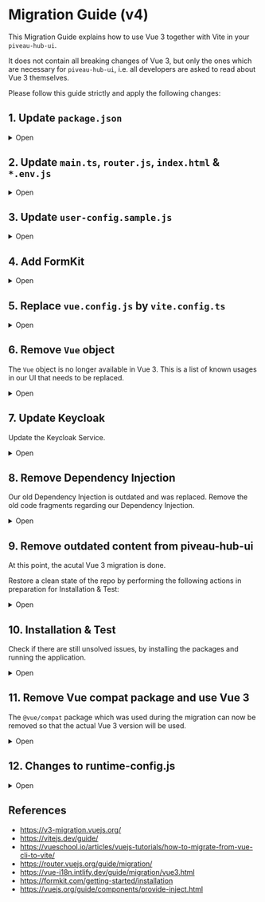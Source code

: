 # Migration Guide (v4)

This Migration Guide explains how to use Vue 3 together with Vite in your `piveau-hub-ui`. 

It does not contain all breaking changes of Vue 3, but only the ones which are necessary for `piveau-hub-ui`, i.e. all developers are asked to read about Vue 3 themselves.

Please follow this guide strictly and apply the following changes:

## 1. Update `package.json`

<details><summary>Open</summary>
<br>

> _Note: Use the "@vue/compat" package for testing. There may be more dependencies to add / upgrade in your project!_

#### 1.1 Replace vue-cli commands in `package.json` and use Vite:

```js
  "scripts": {
    "dev": "npm run serve",
    "serve": "vite --host",
    "build": "vite build",
  },
```

#### 1.2 Upgrade piveau packages to Vue 3 compatible versions in `package.json`:

```js
"@piveau/piveau-hub-ui-modules": "4.x.x",
"@piveau/piveau-universal-piwik": "3.x.x",
```

#### 1.3 Upgrade Vue in `package.json`:

```js
"vue": "^3.3.8",
"@vue/compat": "^3.1.0",
```

#### 1.4 Upgrade other packages to Vue 3 compatible versions in `package.json`:

```js
"@fortawesome/vue-fontawesome": "^3.0.3",
"@vue/test-utils": "^2.3.0",
"jest": "^29.4.3",
"ts-jest": "^29.0.5",
"vite": "^4.0.3",
"vue-router": "^4.1.6",
"vue-i18n": "^9.4.0",
"vuex": "^4.0.2",
"webpack-merge": "^5.9.0"
```


#### 1.5 Add new Vue 3 compatible packages to `package.json`:

```js
"@aacassandra/vue3-progressbar": "^1.0.3",
"@unhead/vue": "^1.8.8",
"@vitejs/plugin-vue": "^4.0.0",
"@vitejs/plugin-vue-jsx": "^3.0.2",
"@vue/vue3-jest": "^29.2.2",
"vue3-cookies": "^1.0.6",
"vue-select-3": "^1.0.1",
"vue-skeletor": "^1.0.6",
"vue3-click-away": "^1.2.4",
"vue3-datepicker": "^0.3.4",
```

#### 1.6 Remove incompatible packages from `package.json`:

```js
"@piveau/dcatap-frontend": "x.x.x",
"@babel/core": "x.x.x",
"@babel/eslint-parser": "x.x.x",
"@babel/plugin-proposal-export-default-from": "x.x.x",
"@babel/plugin-proposal-function-sent": "x.x.x",
"@babel/plugin-proposal-throw-expressions": "x.x.x",
"@babel/plugin-syntax-import-meta": "x.x.x",
"@babel/polyfill": "x.x.x",
"@cypress/vue": "x.x.x",
"@cypress/webpack-dev-server": "x.x.x",
"@cypress/webpack-preprocessor": "x.x.x",
"@vitejs/plugin-vue2": "x.x.x",
"@vue/cli-plugin-e2e-cypress": "x.x.x",
"@vue/vue2-jest": "x.x.x",
"@vue/cli-plugin-babel": "x.x.x",
"@vue/cli-plugin-eslint": "x.x.x",
"@vue/cli-plugin-router": "x.x.x",
"@vue/cli-plugin-typescript": "x.x.x",
"@vue/cli-plugin-unit-jest": "x.x.x",
"@vue/cli-plugin-vuex": "x.x.x",
"@vue/compiler-sfc": "x.x.x",
"cypress": "x.x.x",
"cypress-pipe": "x.x.x",
"cypress-wait-until": "x.x.x",
"core-js": "x.x.x",
"skeleton-loader-vue": "x.x.x",
"vee-validate": "x.x.x",
"vue-cookie": "x.x.x",
"vue-clickaway": "x.x.x",
"vue-inject": "x.x.x",
"vue-progressbar": "x.x.x",
"vue-select": "x.x.x",
"vue-step-progress": "x.x.x",
"vue2-datepicker": "x.x.x",
"vuex-router-sync": "x.x.x",
```
</details>


## 2. Update `main.ts`, `router.js`, `index.html` & `*.env.js`

<details><summary>Open</summary>

#### 2.1 `main.ts`

> _Note: Import and use new packages!_

> _Note: Remove old imports and usages!_

> _Note: Replace `require` with `import` for styles!_

> _Note: Replace all occurences of `Vue.xxx` by `app.xxx`!_

```js
import { createI18n } from 'vue-i18n';
import { createApp } from 'vue';

import { createHead } from '@unhead/vue';
import VueProgressBar from "@aacassandra/vue3-progressbar";
import VueClickAway from "vue3-click-away";
import VueCookies from 'vue3-cookies';
import { Skeletor } from 'vue-skeletor';
import 'vue-skeletor/dist/vue-skeletor.css';

...

const app = createApp(App);

...

app.config.performance = true;
const env = app.config.globalProperties.$env;

...

import 'popper.js';
import 'bootstrap';

import '@piveau/piveau-hub-ui-modules/styles';

import './styles/styles.scss';
import 'leaflet/dist/leaflet.css';
import '@fortawesome/fontawesome-free/css/all.css';

...

const i18n = createI18n({
  locale: LOCALE,
  fallbackLocale: FALLBACKLOCALE,
  messages: I18N_CONFIG,
  allowComposition: true,
  legacy: false,
  globalInjection: true,
  fallbackWarn: false,
  silentFallbackWarn: true,
  silentTranslationWarn: true,
  warnHtmlMessage: false,
});

...

const head = createHead();
app.use(head);

...

app.mount('#app');
```

#### 2.2 `router.js`

> _Note: Base option was removed, use history!_

> _Note: Catch all route syntax changed!_

```js
import * as Router from 'vue-router';

...

const router = Router.createRouter({
  history: Router.createWebHistory(GLUE_CONFIG.routing.routerOptions.base),
  linkActiveClass: 'active',

  ...

  {
    path: '/404',
    alias: '/(.)*',
    name: 'NotFound',
    component: NotFound,
  },

  ...

});
```

#### 2.3 `index.html`

> _Note: Move `index.html` into root directory!_


```html
<!DOCTYPE html>
<html lang="en">
  <head>
    <meta charset="utf-8">
    <meta http-equiv="X-UA-Compatible" content="IE=edge">
    <meta name="viewport" content="width=device-width,initial-scale=1.0">
    <link rel="shortcut icon" type="image/ico" href="/static/favicon.ico">
    <link rel="preload" type="text/css" href="/static/preload-styles/loading-animation.css" as="style">
    <link rel="preload" type="text/css" href="/static/fonts/material-icons.css" as="style">
    <link rel="stylesheet" href="/static/preload-styles/loading-animation.css">
    <link rel="stylesheet" href="/static/fonts/material-icons.css">
    <script type="module" src="/src/main.ts"></script>
    <title></title>
  </head>
  <body>
    <div id="app">
        <div class="spinner-container">
            <div class="spinner"></div>
        </div>
    </div>
  </body>
</html>
```

#### 2.4 `*.env.js`

> _Note: Adjust import of webpack-merge!_


```js
var { merge } = require('webpack-merge');

...
```
</details>


## 3. Update `user-config.sample.js`

<details><summary>Open</summary>
<br>

> _Note: You may need to adjust the API´s for your project!_

```js
import i18n from './i18n';

const glueConfig = {
  api: {
    // baseUrl: 'https://data.europa.eu/api/hub/search/',
    // baseUrl: 'https://ppe.data.europa.eu/api/hub/search/',
    baseUrl: 'https://piveau-hub-search-data-europa-eu.apps.osc.fokus.fraunhofer.de/',

    // hubUrl: 'https://data.europa.eu/api/hub/repo/',
    // hubUrl: 'https://ppe.data.europa.eu/api/hub/repo/',
    hubUrl: 'https://piveau-hub-repo-data-europa-eu.apps.osc.fokus.fraunhofer.de/',

    // qualityBaseUrl: 'https://data.europa.eu/api/mqa/cache/',
    // qualityBaseUrl: 'https://ppe.data.europa.eu/api/mqa/cache/',
    qualityBaseUrl: 'https://piveau-metrics-cache-data-europa-eu.apps.osc.fokus.fraunhofer.de/',

    // similarityBaseUrl: 'https://data.europa.eu/api/similarities/',
    // similarityBaseUrl: 'https://ppe.data.europa.eu/api/similarities/',
    similarityBaseUrl: 'https://piveau-metrics-dataset-similarities-data-europa-eu.apps.osc.fokus.fraunhofer.de/',

    // fileUploadUrl: 'https://data.europa.eu/api/hub/store/',
    // fileUploadUrl: 'https://ppe.data.europa.eu/api/hub/store/',
    fileUploadUrl: 'https://piveau-hub-store-data-europa-eu.apps.osc.fokus.fraunhofer.de/',

    sparqlUrl: 'https://data.europa.eu/sparql',
    gazetteerBaseUrl: 'https://data.europa.eu/api/hub/search/gazetteer/',
    catalogBaseUrl: 'https://europeandataportal.eu/',
    corsproxyApiUrl: 'https://piveau-corsproxy-piveau.apps.osc.fokus.fraunhofer.de',
  },
  authentication: {
    useService: true,
    login: {
      useLogin: true,

      loginTitle: 'Login',
      loginURL: '/login',
      loginRedirectUri: '/',

      logoutTitle: 'Logout',
      logoutURL: '/logout',
      logoutRedirectUri: '/',
    },
    keycloak: {
      realm: 'piveau',
      clientId: 'piveau-hub-ui',
      url: 'https://keycloak-piveau.apps.osc.fokus.fraunhofer.de',

      // TODO: Do we need to include these properties? They seem to be default values that never change #2763
      'ssl-required': 'external',
      'public-client': true,
      'verify-token-audience': true,
      'use-resource-role-mappings': true,
      'confidential-port': 0,
    },
    keycloakInit: {
      pkceMethod: '',
    },
    rtp: {
      grand_type: 'urn:ietf:params:oauth:grant-type:uma-ticket',
      audience: 'piveau-hub-repo',
    },
    authToken: '',
  },
  routing: {
    routerOptions: {
      base: '/',
      mode: 'history',
    },
    navigation: {
      showSparql: false,
    },
    pagination: {
      usePagination: true,
      usePaginationArrows: true,
      useItemsPerPage: true,
      defaultItemsPerPage: 10, // TODO: Make use of this property #2764
      defaultItemsPerPageOptions: [5, 10, 25, 50],
    },
  },
  metadata: {
    title: 'piveau Hub-UI',
    description: 'A modern and customizable web application for data management of extensive data catalogs.',
    keywords: 'Open Data',
  },
  content: {
    datasets: {
      useSort: true,
      useFeed: true,
      useCatalogs: true,
      followKeywordLinks: 'nofollow',
      maxKeywordLength: 15,
      facets: {
        useDatasetFacets: true,
        useDatasetFacetsMap: false,
        showClearButton: false,
        showFacetsTitle: false,
        cutoff: 5 ,
        MIN_FACET_LIMIT: 10,
        MAX_FACET_LIMIT: 50,
        FACET_OPERATORS: Object.freeze({ or: 'OR', and: 'AND' }),
        FACET_GROUP_OPERATORS: Object.freeze({ or: 'OR', and: 'AND' }),
        defaultFacetOrder: ['publisher', 'format', 'catalog', 'categories', 'keywords', 'dataScope', 'country', 'dataServices', 'scoring', 'license'],
        scoringFacets: {
          useScoringFacets: true, // TODO: Make use of this property #2764
          defaultScoringFacets: {
            excellentScoring: {
              id: 'excellentScoring',
              title: 'Excellent',
              count: 0,
              minScoring: 351,
              maxScoring: 405,
            },
            goodScoring: {
              id: 'goodScoring',
              title: 'Good',
              count: 0,
              minScoring: 221,
              maxScoring: 350,
            },
            sufficientScoring: {
              id: 'sufficientScoring',
              title: 'Sufficient',
              count: 0,
              minScoring: 121,
              maxScoring: 220,
            },
            badScoring: {
              id: 'badScoring',
              title: 'Any',
              count: 0,
              minScoring: 0,
              maxScoring: 120,
            },
          },
        },
      },
    },
    catalogs: {
      useSort: true, // TODO: Make use of this property #2764
      useCatalogCountries: true,
      defaultCatalogImagePath: '/flags',
      defaultCatalogCountryID: 'eu',
      defaultCatalogID: 'european-union-open-data-portal',
      facets: {
        useCatalogFacets: true,
        showClearButton: false,
        showFacetsTitle: false,
        cutoff: 5,
        MIN_FACET_LIMIT: 50,
        MAX_FACET_LIMIT: 100,
        FACET_OPERATORS: Object.freeze({ or: 'OR', and: 'AND' }),
        FACET_GROUP_OPERATORS: Object.freeze({ or: 'OR', and: 'AND' }),
        defaultFacetOrder: ['country'],
      },
    },
    datasetDetails: {
      header: {
        navigation: "top",
        hidePublisher: false,
        hideDate: false
      },
      keywords: {
        isVisible: true,
        showTitle: false,
        collapsed: false,  // displayAll
      },
      description: {
        enableMarkdownInterpretation: true,
      },
      distributions: {
        displayAll: false,
        displayCount: 7,
        incrementSteps: [10, 50],
        descriptionMaxLines: 3,
        descriptionMaxChars: 250,
        showValidationButton: false, // TODO: Make use of this property #2764
      },
      downloadAs: {
        enable: true,
        proxyUrl: 'https://piveau-corsproxy-piveau.apps.osc.fokus.fraunhofer.de',
        url: 'https://piveau-fifoc-piveau.apps.osc.fokus.fraunhofer.de/v1/convert',
        conversionFormats: [
          { sourceFileFormat: 'HTML', targetFileFormat: [ 'html', 'pdf', 'docx', 'json', 'odt', 'rtf' ]},
          { sourceFileFormat: 'CSV', targetFileFormat: [ 'csv', 'docx', 'html', 'json', 'odt', 'rtf', 'xls', 'xlsx', 'xml']},
          { sourceFileFormat: 'JSON', targetFileFormat: [ 'json', 'xml', ]},
          { sourceFileFormat: 'ODT', targetFileFormat: [ 'odt', 'docx', 'html', 'json', 'rtf' ]},
          { sourceFileFormat: 'DOCX', targetFileFormat: [ 'docx', 'pptx', 'odt', 'pdf', 'txt', 'html', 'json', 'odt', 'rtf']},
          { sourceFileFormat: 'XLSX', targetFileFormat: [ 'xlsx', 'csv',]},
          { sourceFileFormat: 'XLS', targetFileFormat: [ 'xls', 'csv',]},
          { sourceFileFormat: 'PDF', targetFileFormat: [ 'pdf', 'txt',]}
        ]
      },
      similarDatasets: {
        breakpoints: {
          verySimilar: { start: 0, end: 20 },
          similar: { start: 20, end: 25 },
          lessSimilar: { start: 25, end: 35 },
        },
      },
      pages: {
        isVisible: false,
        displayAll: false,
        displayCount: 7,
        incrementSteps: [10, 50],
        descriptionMaxLines: 3,
        descriptionMaxChars: 250,
      },
      visualisations: {
        isVisible: false,
        displayAll: false,
        displayCount: 7,
        incrementSteps: [10, 50],
        descriptionMaxLines: 3,
        descriptionMaxChars: 250,
      },
      dataServices: {
        isVisible: false,
        displayAll: false,
        displayCount: 7,
        incrementSteps: [10, 50],
        descriptionMaxLines: 3,
        descriptionMaxChars: 250,
      },
      isUsedBy: {
        isVisible: false,
      },
      relatedResources: {
        isVisible: false,
      },
      bulkDownload: {
        buttonPosition: "top",
        MAX_FILE_TITLE_LENGTH: 80,
        MAX_REQUESTS_COUNT: 5, // TODO: Make use of this property #2764
        INTERVAL_MS: 10, // TODO: Make use of this property #2764
        TIMEOUT_MS: 10000,
      },
      quality: {
        useQualityData: true,
        useQualityDistributionData: true,
        useDQVDataDropdown: true,
        formatsDQVData: [
          'rdf',
          'ttl',
          'n3',
          'nt',
          'jsonld',
        ],
        displayAll: false,
        numberOfDisplayedQualityDistributions: 5,
        csvLinter: {
          enable: true,
          displayAll: false,
          numberOfDisplayedValidationResults: 5,
        },
      }
    },
    maps: {
      mapVisible: true,
      useAnimation: true,
      location: [[52.526, 13.314], 10],
      spatialType: 'Point',
      height: '400px',
      width: '100%',
      mapContainerId: 'mapid',
      urlTemplate: 'https://gisco-services.ec.europa.eu/maps/wmts/1.0.0/WMTSCapabilities.xml/wmts/OSMCartoComposite/EPSG3857/{z}/{x}/{y}.png',
      geoBoundsId: 'ds-search-bounds',
      sender: {
        startBounds: [[34.5970, -9.8437], [71.4691, 41.4843]],
        height: '200px',
        width: '100%',
        mapContainerId: 'modalMap',
      },
      receiver: {
        startBounds: [[34.5970, -9.8437], [71.4691, 41.4843]],
        height: '250px',
        width: '100%',
        mapContainerId: 'mapid',
        attributionPosition: 'topright',
      },
      options: {
        id: 'mapbox/streets-v11',
        accessToken: 'pk.eyJ1IjoiZmFiaWFwZmVsa2VybiIsImEiOiJja2x3MzlvZ3UwNG85MnBseXJ6aGI2MHdkIn0.bFs2g4bPMYULlvDSVsetJg',
        attribution: '&copy; <a href="https://ec.europa.eu/eurostat/web/gisco/">Eurostat - GISCO</a>',
      },
      mapStyle: {
        color: 'red',
        fillColor: 'red',
        fillOpacity: 0.5,
        weight: 2,
        radius: 1,
      },
    },
    dataProviderInterface: {
      useService: true,
      basePath: '/dpi',
      specification: 'dcatap',
      annifIntegration: false,
      enableFileUploadReplace: false,
      buttons: {
        Dataset: true,
        Catalogue: false,
      },
      doiRegistrationService: {
        persistentIdentifierType: 'eu-ra-doi',
      },
    },
  },
  languages: {
    useLanguageSelector: true, // TODO: Make use of this property by passing it to the Header-Footer in App.vue #2766
    locale: 'en',
    fallbackLocale: 'en',
  },
  themes: {
    header: 'dark',
  },
  tracker: {
    // TODO: Implement disable tracker option based on condition #2767
    isPiwikPro: true, // true: PiwikPro | false: Matomo
    siteId: '',
    trackerUrl: ''
  },
};

export { glueConfig, i18n };
```

</details>


## 4. Add FormKit

<details><summary>Open</summary>
<br>

#### 4.1 Import and use FormKit in `main.ts`

```js
import { plugin as FormKitPlugin, defaultConfig } from '@formkit/vue'
import '@formkit/themes/genesis'
import config from '../formkit.config.ts';

app.use(FormKitPlugin, defaultConfig(config));
```

#### 4.2 Add `formkit.config.ts` to root directory

```js
import { DefaultConfigOptions } from '@formkit/vue';
import { inputDefinitions } from '@piveau/piveau-hub-ui-modules';

const config: DefaultConfigOptions = {
    inputs: inputDefinitions
}

export default config
```
</details>


## 5. Replace `vue.config.js` by `vite.config.ts`


<details><summary>Open</summary>
<br>

```ts
import vue from '@vitejs/plugin-vue';
import { defineConfig } from 'vite';
import { lstatSync } from 'node:fs';
import path from 'path';
import config from './config';

const isSymlink = (pkg: string) => {
  const packagePath = path.resolve('..', '..', 'node_modules', pkg);
  try {
    return lstatSync(packagePath).isSymbolicLink();
  } catch {
    return false;
  }
}

let buildMode;
if (process.env.NODE_ENV === 'production') {
  buildMode = process.env.BUILD_MODE === 'test' ? 'test' : 'build';
} else {
  buildMode = 'dev';
}

const buildConfig = {
  BASE_PATH: config[buildMode].assetsPublicPath,
  SERVICE_URL: config[buildMode].serviceUrl,
};

export default defineConfig({
  base: buildConfig.BASE_PATH,
  plugins: [
    vue(
      { template: { compilerOptions: { whitespace: 'preserve' } } }
    ),
  ],
  server: {
    port: 8080
  },
  define: {},
  resolve: {
    alias: [
      {
        find: 'vue',
        replacement: '@vue/compat',
      },
      {
        find: '@',
        replacement: path.resolve(__dirname, 'src')
      },
      {
        find: '@modules-scss',
        replacement: isSymlink('@piveau/piveau-hub-ui-modules') ?
          path.resolve(__dirname, '..', '..', 'node_modules', '@piveau/piveau-hub-ui-modules', 'dist', 'scss')
          : path.resolve(__dirname, 'node_modules', '@piveau/piveau-hub-ui-modules', 'dist', 'scss')
      },
      {
        find: /^~(.*)$/,
        replacement: '$1',
      },
      {
        find: 'lodash',
        replacement: 'lodash-es',
      },
      {
        find: 'vue-i18n',
        replacement: 'vue-i18n/dist/vue-i18n.cjs.js',
      },
    ],
    extensions: ['.mjs', '.js', '.ts', '.jsx', '.tsx', '.json', '.vue'],
    preserveSymlinks: false
  },
  build: {
    rollupOptions: {
      output: {
        entryFileNames: 'app.[hash].js',
      }
    }
  },
  optimizeDeps: {
    exclude: ['js-big-decimal'],
  },
});
```
</details>


## 6. Remove `Vue` object

The `Vue` object is no longer available in Vue 3.
This is a list of known usages in our UI that needs to be replaced.

<details><summary>Open</summary>
<br>

#### 6.1 Remove Vue imports

```js
import Vue from "vue"
```

#### 6.2 Replace `Vue.` occurences

> _Note: There may be more usages in your project, use the search function to search for `Vue.`!_

```js
Vue.set(variable, property, value)    ==> variable[property] = value

Vue.extend()                          ==> defineComponent()

Vue.component()                       ==> app.component()

Vue.i18n                              ==> this.i18n.global

Vue.prototype.$env                    ==> app.config.globalProperties.$env

Vue.prototype.<globalProperty>        ==> app.config.globalProperties.<globalProperty>
```
</details>


## 7. Update Keycloak

Update the Keycloak Service.

<details><summary>Open</summary>

#### 7.1 Update `keycloak-js` package

```js
  "keycloak-js": "22.0.3",
```

#### 7.2 Remove vueKeycloak import from piveau-hub-ui-modules in `main.ts`

```js
import {
  vueKeycloak,
} from '@piveau/piveau-hub-ui-modules';
```

#### 7.3 Import local `keycloakService.js` in `main.ts`

```js
import vueKeycloak from './services/keycloakService';
```

#### 7.4 Create local `src/services/keycloakService.js` to overwrite keycloak service

```js
// @ts-nocheck
/* eslint-disable */
import { reactive } from 'vue';
import Keycloak from 'keycloak-js';
import qs from 'qs';
import axios from 'axios';
import {
  store
} from '@piveau/piveau-hub-ui-modules';

let installed = false;
let rtpToken = null;

export default {
  install(app, params = {}) {
    if (installed) return;
    installed = true;

    const defaultParams = {
      config: window.__BASEURL__ ? `${window.__BASEURL__}/config` : '/config',
      init: { onLoad: 'login-required' },
    };
    const options = Object.assign({}, defaultParams, params);
    if (assertOptions(options).hasError) throw new Error(`Invalid options given: ${assertOptions(options).error}`);

    const watch = reactive({
      ready: false,
      authenticated: false,
      userName: null,
      fullName: null,
      token: null,
      rtpToken: null,
      tokenParsed: null,
      logoutFn: null,
      loginFn: null,
      login: null,
      createLoginUrl: null,
      createLogoutUrl: null,
      createRegisterUrl: null,
      register: null,
      accountManagement: null,
      createAccountUrl: null,
      loadUserProfile: null,
      loadUserInfo: null,
      subject: null,
      idToken: null,
      idTokenParsed: null,
      realmAccess: null,
      resourceAccess: null,
      refreshToken: null,
      refreshTokenParsed: null,
      timeSkew: null,
      responseMode: null,
      responseType: null,
      hasRealmRole: null,
      hasResourceRole: null,
      getRtpToken: null,
    });

    getConfig(options.config)
    .then((config) => {
      init(config, watch, options);
      Object.defineProperty(app.config.globalProperties, '$keycloak', {
        get() {
          return watch;
        },
      });
    })
    .catch((err) => {
      console.error(err);
    });
  },
};

function init(config, watch, options) {
  const ctor = sanitizeConfig(config);
  const keycloak = new Keycloak(ctor);

  keycloak.onReady = function (authenticated) {
    updateWatchVariables(authenticated);
    watch.ready = true;
    typeof options.onReady === 'function' && options.onReady(keycloak, watch);
  };

  keycloak.onAuthSuccess = function () {
    // Check token validity every 10 seconds (10 000 ms) and, if necessary, update the token.
    // Refresh token if it's valid for less then 60 seconds
    const updateTokenInterval = setInterval(() => keycloak.updateToken(60)
    .then((hasRefreshed) => {
      if (hasRefreshed) {
        // When the auth token refreshes, 'invalidate' the stored rtpToken
        // to force getting a new rtpToken the next time
        rtpToken = null;
      }
    })
    .catch(() => {
      rtpToken = null;
      keycloak.clearToken();
    }), 10000);

    watch.logoutFn = () => {
      clearInterval(updateTokenInterval);
    };
  };

  keycloak.onAuthRefreshSuccess = function () {
    updateWatchVariables(true);
  };

  keycloak.init(options.init)
  .catch((err) => {
    typeof options.onInitError === 'function' && options.onInitError(err);
  });

  let updateTokenTimeout = null;

  function getRtpToken({ autoRefresh = false, refreshToken = null} = {}) {
    const rtpConfig = options.config.rtp;
    const baseUrl = options.config.url;
    const realm = options.config.realm;
    const token = keycloak.token;
    const endpoint = `${baseUrl}/realms/${realm}/protocol/openid-connect/token`;
    const requestBody = {
      grant_type: rtpConfig.grand_type,
      audience: rtpConfig.audience,
      ...refreshToken ? { refresh_token: refreshToken } : {},
    };

    return new Promise((resolve, reject) => {
      if (rtpToken && !refreshToken) {
        resolve(rtpToken)
        return;
      }

      axios.post(endpoint, qs.stringify(requestBody), {
        headers: {
          Authorization: `Bearer ${token}`,
          'Content-Type': 'application/x-www-form-urlencoded',
        },
      }).then((response) => {
        rtpToken = response?.data?.access_token;
        const refreshInterval = response?.data?.expires_in * 1000 * 0.8;

        if (autoRefresh) {
          if (updateTokenTimeout) clearTimeout(updateTokenTimeout);
          updateTokenTimeout = setTimeout(async () => {
            await getRtpToken({ autoRefresh: true, refreshToken: response.data.refresh_token });
          }, refreshInterval);
        }
        updateWatchVariables(true);
        resolve(rtpToken);
      }).catch((error) => {
        reject(error);
      });
    });
  }

  function loginFn(options) {
    keycloak.login(options)
    .then(() => {
      store.dispatch('auth/setKeycloak', keycloak);
      store.dispatch('auth/authLogin', keycloak.authenticated);
    })
    .catch((err) => {
      console.error(`Error keycloak login: ${JSON.stringify(err)}`);
    });
  }

  function logoutFn(options) {
    keycloak.logout(options);
  }

  function updateWatchVariables(isAuthenticated = false) {
    watch.authenticated = isAuthenticated;
    watch.loginFn = loginFn;
    watch.login = keycloak.login;
    watch.createLoginUrl = keycloak.createLoginUrl;
    watch.logoutFn = logoutFn;
    watch.logout = keycloak.logout;
    watch.createLogoutUrl = keycloak.createLogoutUrl;
    watch.createRegisterUrl = keycloak.createRegisterUrl;
    watch.register = keycloak.register;
    if (isAuthenticated) {
      watch.accountManagement = keycloak.accountManagement;
      watch.createAccountUrl = keycloak.createAccountUrl;
      watch.hasRealmRole = keycloak.hasRealmRole;
      watch.hasResourceRole = keycloak.hasResourceRole;
      watch.loadUserProfile = keycloak.loadUserProfile;
      watch.loadUserInfo = keycloak.loadUserInfo;
      watch.token = keycloak.token;
      watch.rtpToken = rtpToken;
      watch.subject = keycloak.subject;
      watch.idToken = keycloak.idToken;
      watch.idTokenParsed = keycloak.idTokenParsed;
      watch.realmAccess = keycloak.realmAccess;
      watch.resourceAccess = keycloak.resourceAccess;
      watch.refreshToken = keycloak.refreshToken;
      watch.refreshTokenParsed = keycloak.refreshTokenParsed;
      watch.timeSkew = keycloak.timeSkew;
      watch.responseMode = keycloak.responseMode;
      watch.responseType = keycloak.responseType;
      watch.tokenParsed = keycloak.tokenParsed;
      watch.userName = keycloak.tokenParsed.preferred_username;
      watch.fullName = keycloak.tokenParsed.name;
      watch.getRtpToken = getRtpToken
    }
  }
}

function assertOptions(options) {
  const {
    config, init, onReady, onInitError,
  } = options;
  if (typeof config !== 'string' && !_isObject(config)) {
    return { hasError: true, error: `'config' option must be a string or an object. Found: '${config}'` };
  }
  if (!_isObject(init) || typeof init.onLoad !== 'string') {
    return { hasError: true, error: `'init' option must be an object with an 'onLoad' property. Found: '${init}'` };
  }
  if (onReady && typeof onReady !== 'function') {
    return { hasError: true, error: `'onReady' option must be a function. Found: '${onReady}'` };
  }
  if (onInitError && typeof onInitError !== 'function') {
    return { hasError: true, error: `'onInitError' option must be a function. Found: '${onInitError}'` };
  }
  return {
    hasError: false,
    error: null,
  };
}

function _isObject(obj) {
  return obj !== null && typeof obj === 'object' && Object.prototype.toString.call(obj) !== '[object Array]';
}

function getConfig(config) {
  if (_isObject(config)) return Promise.resolve(config);
  return new Promise((resolve, reject) => {
    const xhr = new XMLHttpRequest();
    xhr.open('GET', config);
    xhr.setRequestHeader('Accept', 'application/json');
    xhr.onreadystatechange = () => {
      if (xhr.readyState === 4) {
        if (xhr.status === 200) {
          resolve(JSON.parse(xhr.responseText));
        } else {
          reject(Error(xhr.statusText));
        }
      }
    };
    xhr.send();
  });
}

function sanitizeConfig(config) {
  const renameProp = (oldProp, newProp, { [oldProp]: old, ...others }) => ({
    [newProp]: old,
    ...others,
  });
  return Object.keys(config).reduce((previous, key) => {
    if (['authRealm', 'authUrl', 'authClientId'].includes(key)) {
      const cleaned = key.replace('auth', '');
      const newKey = cleaned.charAt(0).toLowerCase() + cleaned.slice(1);
      return renameProp(key, newKey, previous);
    }
    return previous;
  }, config);
}
```
</details>


## 8. Remove Dependency Injection

Our old Dependency Injection is outdated and was replaced. Remove the old code fragments regarding our Dependency Injection.

<details><summary>Open</summary>
<br>

> _Note: Remove `dependencies` property and `useService()` store action method and it´s usages!_

```js
export default {
  dependencies: ["<Service>"],
  ...
  methods: {
    ...mapActions("datasets", [
      "useService",
    ]),
 ...
}
```
</details>


## 9. Remove outdated content from piveau-hub-ui

At this point, the acutal Vue 3 migration is done. 

Restore a clean state of the repo by performing the following actions in preparation for Installation & Test:

<details><summary>Open</summary>

### 9.1 Remove all remaining occurences of:

- `babel`
- `cypress`
- `webpack`
- `vue/cli`

### 9.2 Delete package-lock file

- `package-lock.json`

### 9.3 Delete npm packages

- `node_modules`
</details>


## 10. Installation & Test

Check if there are still unsolved issues, by installing the packages and running the application.

<details><summary>Open</summary>

### 10.1 Install npm packages

```bash
npm install
```

### 10.2 Test application

```bash
npm run dev
```

### 10.3 Check console for errors & warnings

The `@vue/compat` package should show warnings for Vue 2 related behaviour in your project, that is deprecated in Vue 3. 

Fix all the errors and warnings and add instructions to this Migration Guide if it was not included.

</details>


## 11. Remove Vue compat package and use Vue 3

The `@vue/compat` package which was used during the migration can now be removed so that the actual Vue 3 version will be used.

<details><summary>Open</summary>

### 11.1 Remove `@vue/compat` package from `package.json` and `vite.config.ts`

```js
"@vue/compat": "^3.1.0",
```

```js
{
  find: 'vue',
  replacement: '@vue/compat',
},
```

### 11.2 Install npm packages again

> _Note: You may need to delete the package-lock file and the npm packages again!_
```bash
npm install
```

### 11.3 Test application again

```bash
npm run dev
```

If no errors or warnings are shown and the application is running as before, the upgrade to Vue 3 was successful!

</details>

## 12. Changes to runtime-config.js

<details><summary>Open</summary>

The string values defined in runtime-config.js (in the config folder) have changed (among other changes, they now 
start with `$Vite_` instead of `$VUE_APP_`) use the latest version of this file in Vanilla-hub-ui and
adapt variable definitions in your deployment accordingly.

All variables now start with `$VITE_` instead of `$VUE_APP_`. Additionally, we have the following
changes (read as "before --> new"):

```
$VITE_FILEUPLOAD_URL --> $VITE_API_FILE_UPLOAD_URL
$VITE_SPARQL_URL --> $VITE_API_SPARQL_URL
$VITE_CORSPROXY_API_URL --> $VITE_API_CORSPROXY_API_URL
$VITE_CONTENT_DATASETDETAILS_PROPERTIES --> $VITE_CONTENT_DATASET_DETAILS_PROPERTIES
$VITE_CONTENT_DATASETDETAILS_EMBED_ENABLE --> $VITE_CONTENT_DATASET_DETAILS_EMBED_ENABLE
$VITE_CONTENT_DATASETDETAILS_EMBED_DEFAULT_WIDTH --> $VITE_CONTENT_DATASET_DETAILS_EMBED_DEFAULT_WIDTH
$VITE_CONTENT_DATASETDETAILS_EMBED_DEFAULT_HEIGHT --> $VITE_CONTENT_DATASET_DETAILS_EMBED_DEFAULT_HEIGHT
$VITE_CONTENT_DATASETDETAILS_EMBED_MIN_RANGE --> $VITE_CONTENT_DATASET_DETAILS_EMBED_MIN_RANGE
$VITE_CONTENT_DATASETDETAILS_EMBED_MAX_RANGE --> $VITE_CONTENT_DATASET_DETAILS_EMBED_MAX_RANGE
$VITE_CONTENT_DATASETDETAILS_HEADER_NAVIGATION --> $VITE_CONTENT_DATASET_DETAILS_HEADER_NAVIGATION
$VITE_CONTENT_DATASETDETAILS_HEADER_HIDE_PUBLISHER --> $VITE_CONTENT_DATASET_DETAILS_HEADER_HIDE_PUBLISHER
$VITE_CONTENT_DATASETDETAILS_HEADER_HIDE_DATE --> $VITE_CONTENT_DATASET_DETAILS_HEADER_HIDE_DATE
$VITE_CONTENT_DATASETDETAILS_KEYWORDS_SHOW_TITLE --> $VITE_CONTENT_DATASET_DETAILS_KEYWORDS_SHOW_TITLE
$VITE_CONTENT_DATASETDETAILS_DESCRIPTION_ENABLE_MARKDOWN_INTERPRETATION --> $VITE_CONTENT_DATASET_DETAILS_DESCRIPTION_ENABLE_MARKDOWN_INTERPRETATION
$VITE_CONTENT_DATASETDETAILS_DISTRIBUTIONS_DISPLAY_ALL --> $VITE_CONTENT_DATASET_DETAILS_DISTRIBUTIONS_DISPLAY_ALL
$VITE_CONTENT_DATASETDETAILS_DISTRIBUTIONS_DISPLAY_COUNT --> $VITE_CONTENT_DATASET_DETAILS_DISTRIBUTIONS_DISPLAY_COUNT
$VITE_CONTENT_DATASETDETAILS_DISTRIBUTIONS_INCREMENT_STEPS --> $VITE_CONTENT_DATASET_DETAILS_DISTRIBUTIONS_INCREMENT_STEPS
$VITE_CONTENT_DATASETDETAILS_DISTRIBUTIONS_DESCRIPTION_MAX_LINES --> $VITE_CONTENT_DATASET_DETAILS_DISTRIBUTIONS_DESCRIPTION_MAX_LINES
$VITE_CONTENT_DATASETDETAILS_DISTRIBUTIONS_DESCRIPTION_MAX_CHARS --> $VITE_CONTENT_DATASET_DETAILS_DISTRIBUTIONS_DESCRIPTION_MAX_CHARS
$VITE_CONTENT_DATASETDETAILS_DISTRIBUTIONS_SHOW_VALIDATION_BUTTON --> $VITE_CONTENT_DATASET_DETAILS_DISTRIBUTIONS_SHOW_VALIDATION_BUTTON
$VITE_CONTENT_DATASETDETAILS_DOWNLOAD_AS_ENABLE --> $VITE_CONTENT_DATASET_DETAILS_DOWNLOAD_AS_ENABLE
$VITE_CONTENT_DATASETDETAILS_DOWNLOAD_AS_PROXY_URL --> $VITE_CONTENT_DATASET_DETAILS_DOWNLOAD_AS_PROXY_URL
$VITE_CONTENT_DATASETDETAILS_DOWNLOAD_AS_URL --> $VITE_CONTENT_DATASET_DETAILS_DOWNLOAD_AS_URL
$VITE_CONTENT_DATASETDETAILS_DOWNLOAD_AS_CONVERSION_FORMATS --> $VITE_CONTENT_DATASET_DETAILS_DOWNLOAD_AS_CONVERSION_FORMATS
$VITE_CONTENT_DATASETDETAILS_PAGES_IS_VISIBLE --> $VITE_CONTENT_DATASET_DETAILS_DATA_SERVICES_IS_VISIBLE
$VITE_CONTENT_DATASETDETAILS_PAGES_DISPLAY_ALL --> $VITE_CONTENT_DATASET_DETAILS_DATA_SERVICES_DISPLAY_ALL
$VITE_CONTENT_DATASETDETAILS_PAGES_DISPLAY_COUNT --> $VITE_CONTENT_DATASET_DETAILS_DATA_SERVICES_DISPLAY_COUNT
$VITE_CONTENT_DATASETDETAILS_PAGES_INCREMENT_STEPS --> $VITE_CONTENT_DATASET_DETAILS_DATA_SERVICES_INCREMENT_STEPS
$VITE_CONTENT_DATASETDETAILS_PAGES_DESCRIPTION_MAX_LINES --> $VITE_CONTENT_DATASET_DETAILS_DATA_SERVICES_DESCRIPTION_MAX_LINES
$VITE_CONTENT_DATASETDETAILS_PAGES_DESCRIPTION_MAX_CHARS --> $VITE_CONTENT_DATASET_DETAILS_DATA_SERVICES_DESCRIPTION_MAX_CHARS
$VITE_CONTENT_DATASETDETAILS_VISUALISATIONS_IS_VISIBLE --> $VITE_CONTENT_DATASET_DETAILS_DATA_SERVICES_IS_VISIBLE
$VITE_CONTENT_DATASETDETAILS_VISUALISATIONS_DISPLAY_ALL --> $VITE_CONTENT_DATASET_DETAILS_DATA_SERVICES_DISPLAY_ALL
$VITE_CONTENT_DATASETDETAILS_VISUALISATIONS_DISPLAY_COUNT --> $VITE_CONTENT_DATASET_DETAILS_DATA_SERVICES_DISPLAY_COUNT
$VITE_CONTENT_DATASETDETAILS_VISUALISATIONS_INCREMENT_STEPS --> $VITE_CONTENT_DATASET_DETAILS_DATA_SERVICES_INCREMENT_STEPS
$VITE_CONTENT_DATASETDETAILS_VISUALISATIONS_DESCRIPTION_MAX_LINES --> $VITE_CONTENT_DATASET_DETAILS_DATA_SERVICES_DESCRIPTION_MAX_LINES
$VITE_CONTENT_DATASETDETAILS_VISUALISATIONS_DESCRIPTION_MAX_CHARS --> $VITE_CONTENT_DATASET_DETAILS_DATA_SERVICES_DESCRIPTION_MAX_CHARS
$VITE_CONTENT_DATASETDETAILS_BULKDOWNLOAD_BUTTON_POSITION --> $VITE_CONTENT_DATASET_DETAILS_BULK_DOWNLOAD_BUTTON_POSITION
$VITE_CONTENT_DATASETDETAILS_BULKDOWNLOAD_MAX_FILE_TITLE_LENGTH --> $VITE_CONTENT_DATASET_DETAILS_BULK_DOWNLOAD_MAX__FILE__TITLE__LENGTH
$VITE_CONTENT_DATASETDETAILS_BULKDOWNLOAD_MAX_REQUESTS_COUNT --> $VITE_CONTENT_DATASET_DETAILS_BULK_DOWNLOAD_MAX__REQUESTS__COUNT
$VITE_CONTENT_DATASETDETAILS_BULKDOWNLOAD_INTERVAL_MS --> $VITE_CONTENT_DATASET_DETAILS_BULK_DOWNLOAD_INTERVAL__MS
$VITE_CONTENT_DATASETDETAILS_BULKDOWNLOAD_TIMEOUT_MS --> $VITE_CONTENT_DATASET_DETAILS_BULK_DOWNLOAD_TIMEOUT__MS
$VITE_CONTENT_DATASETDETAILS_QUALITY_CSV_LINTER_ENABLE --> $VITE_CONTENT_DATASET_DETAILS_QUALITY_CSV_LINTER_ENABLE
```

</details>

## References

- https://v3-migration.vuejs.org/
- https://vitejs.dev/guide/
- https://vueschool.io/articles/vuejs-tutorials/how-to-migrate-from-vue-cli-to-vite/
- https://router.vuejs.org/guide/migration/
- https://vue-i18n.intlify.dev/guide/migration/vue3.html
- https://formkit.com/getting-started/installation
- https://vuejs.org/guide/components/provide-inject.html
